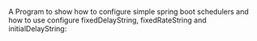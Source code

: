 A Program to show how to configure simple spring boot schedulers and how to use configure fixedDelayString, fixedRateString and initialDelayString:
